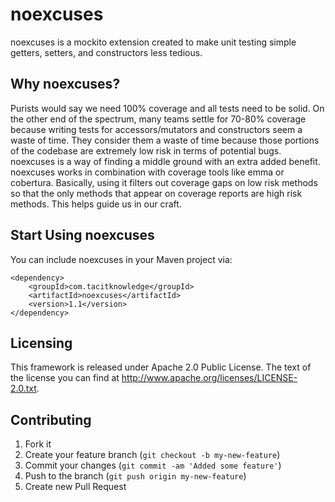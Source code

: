 # noexcuses

noexcuses is a mockito extension created to make unit testing simple getters, setters, and constructors less tedious. 

## Why noexcuses?

Purists would say we need 100% coverage and all tests need to be solid.
On the other end of the spectrum, many teams settle for 70-80% coverage because writing tests for accessors/mutators and
constructors seem a waste of time. They consider them a waste of time because those portions of the codebase are extremely low risk
in terms of potential bugs. noexcuses is a way of finding a middle ground with an extra added benefit.
noexcuses works in combination with coverage tools like emma or cobertura. 
Basically, using it filters out coverage gaps on low risk methods so that the only methods that appear on coverage reports are high risk methods.
This helps guide us in our craft. 

## Start Using noexcuses

You can include noexcuses in your Maven project via:

```
<dependency>
	<groupId>com.tacitknowledge</groupId>
	<artifactId>noexcuses</artifactId>
	<version>1.1</version>
</dependency>
```

## Licensing

This framework is released under Apache 2.0 Public License. The text of the
license you can find at http://www.apache.org/licenses/LICENSE-2.0.txt.

## Contributing

1. Fork it
2. Create your feature branch (`git checkout -b my-new-feature`)
3. Commit your changes (`git commit -am 'Added some feature'`)
4. Push to the branch (`git push origin my-new-feature`)
5. Create new Pull Request
